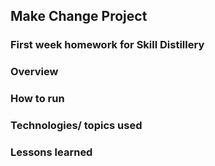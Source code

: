 ## Make Change Project

### First week homework for Skill Distillery

### Overview

### How to run

### Technologies/ topics used

### Lessons learned 
